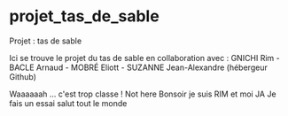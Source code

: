 # projet_tas_de_sable
Projet : tas de sable 

Ici se trouve le projet du tas de sable en collaboration avec : GNICHI Rim - BACLE Arnaud - MOBRÉ Eliott - SUZANNE Jean-Alexandre (hébergeur Github)

Waaaaaah ... c'est trop classe ! 
Not here
Bonsoir je suis RIM et moi JA
Je fais un essai
salut tout le monde